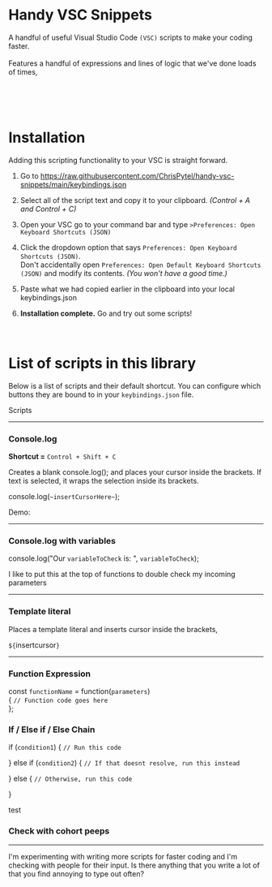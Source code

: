 # Handy VSC Snippets
A handful of useful Visual Studio Code `(VSC)` scripts to make your coding faster. <br> <br> Features a handful of expressions and lines of logic that we've done loads of times,



<br><br><br>

# Installation
Adding this scripting functionality to your VSC  is straight forward. 

1. Go to https://raw.githubusercontent.com/ChrisPytel/handy-vsc-snippets/main/keybindings.json

2. Select all of the script text and copy it to your clipboard. <i>(Control + A and Control + C)</i>

3. Open your VSC go to your command bar and type  `>Preferences: Open Keyboard Shortcuts (JSON)`

4. Click the dropdown option that says `Preferences: Open Keyboard Shortcuts (JSON)`. <br>Don't accidentally open `Preferences: Open Default Keyboard Shortcuts (JSON)` and modify its contents. <i> (You won't have a good time.)</i>

5. Paste what we had copied earlier in the clipboard into your local keybindings.json

6. <b>Installation complete.</b> Go and try out some scripts!
<br><br><br>

# List of scripts in this library
Below is a list of scripts and their default shortcut. You can configure which buttons they are bound to in your `keybindings.json` file.

Scripts 


----------------------------------------
### Console.log
 <b> Shortcut =</b> `Control + Shift + C`<br>

Creates a blank console.log(); and places your cursor inside the brackets.
If text is selected, it wraps the selection inside its brackets.

console.log(`~insertCursorHere~`);

Demo:

----------------------------------------
### Console.log with variables



console.log("Our `variableToCheck` is:  ", `variableToCheck`);

I like to put this at the top of functions to double check my incoming parameters

----------------------------------------
### Template literal


Places a template literal and inserts cursor inside the brackets, 

`${`insertcursor`}`


----------------------------------------

###  Function Expression

const `functionName` = function(`parameters`)<br> {
  `// Function code goes here` <br>
};

###  If / Else if / Else Chain

if (`condition1`) {
  `// Run this code`
  
} else if (`condition2`) {
  `// If that doesnt resolve, run this instead`
  
} else {
  `// Otherwise, run this code`
  
}


test






### Check with cohort peeps
----------------------------------------
I'm experimenting with writing more scripts for faster coding and I'm checking with people for their input. Is there anything that you write a lot of that you find annoying to type out often?